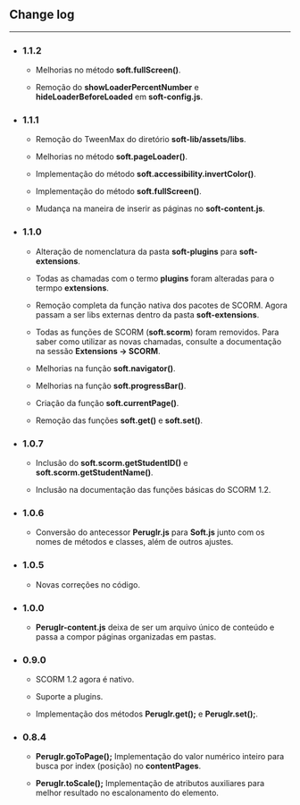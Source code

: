 ## Change log ##
---
- ### 1.1.2 ###

    - Melhorias no método **soft.fullScreen()**.

    - Remoção do **showLoaderPercentNumber** e **hideLoaderBeforeLoaded** em **soft-config.js**.

- ### 1.1.1 ###

    - Remoção do TweenMax do diretório **soft-lib/assets/libs**.

    - Melhorias no método **soft.pageLoader()**.

    - Implementação do método **soft.accessibility.invertColor()**.

    - Implementação do método **soft.fullScreen()**.

    - Mudança na maneira de inserir as páginas no **soft-content.js**.

- ### 1.1.0 ###

    - Alteração de nomenclatura da pasta **soft-plugins** para **soft-extensions**.

    - Todas as chamadas com o termo **plugins** foram alteradas para o termpo **extensions**.

    - Remoção completa da função nativa dos pacotes de SCORM. Agora passam a ser libs externas dentro da pasta **soft-extensions**.

    - Todas as funções de SCORM (**soft.scorm**) foram removidos. Para saber como utilizar as novas chamadas, consulte a documentação na sessão **Extensions -> SCORM**.

    - Melhorias na função **soft.navigator()**.

    - Melhorias na função **soft.progressBar()**.

    - Criação da função **soft.currentPage()**.

    - Remoção das funções **soft.get()** e **soft.set()**.

- ### 1.0.7 ###

    - Inclusão do **soft.scorm.getStudentID()** e **soft.scorm.getStudentName()**.

    - Inclusão na documentação das funções básicas do SCORM 1.2.

- ### 1.0.6 ###

    - Conversão do antecessor **Peruglr.js** para **Soft.js** junto com os nomes de métodos e classes, além de outros ajustes.

- ### 1.0.5 ###

    - Novas correções no código.

- ### 1.0.0 ###

    - **Peruglr-content.js** deixa de ser um arquivo único de conteúdo e passa a compor páginas organizadas em pastas.

- ### 0.9.0 ###

    - SCORM 1.2 agora é nativo.

    - Suporte a plugins.

    - Implementação dos métodos **Peruglr.get();** e **Peruglr.set();**.

- ### 0.8.4 ###

    - **Peruglr.goToPage();** Implementação do valor numérico inteiro para busca por index (posição) no **contentPages**.

    - **Peruglr.toScale();** Implementação de atributos auxiliares para melhor resultado no escalonamento do elemento.
